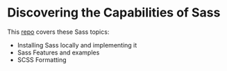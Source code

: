 # Discovering the Capabilities of Sass

This [repo](https://swanie21.github.io/sass-discovery/) covers these Sass topics:


* Installing Sass locally and implementing it
* Sass Features and examples
* SCSS Formatting
